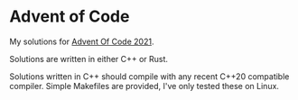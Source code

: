 # Advent of Code

My solutions for [Advent Of Code 2021](https://adventofcode.com/2021).

Solutions are written in either C++ or Rust.

Solutions written in C++ should compile with any recent C++20 compatible compiler.
Simple Makefiles are provided, I've only tested these on Linux.

